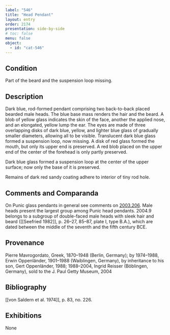 ```yaml
---
label: "546"
title: "Head Pendant"
layout: entry
order: 2174
presentation: side-by-side
# toc: false
menu: false
object:
  - id: "cat-546"
---
```


## Condition

Part of the beard and the suspension loop missing.

## Description

Dark blue, rod-formed pendant comprising two back-to-back placed bearded male heads. The blue base mass renders the hair and the beard. A blob of yellow glass indicates the skin of the face, another the applied nose, and an elongated, yellow lump the ear. The eyes are made of three overlapping disks of dark blue, yellow, and lighter blue glass of gradually smaller diameters, allowing all to be visible. Translucent dark blue glass formed a suspension loop, now missing. A disk of red glass formed the mouth, but only its upper end is preserved. A red blob placed on the upper end of the center of the forehead is only partly preserved.

Dark blue glass formed a suspension loop at the center of the upper surface; now only the base of it is preserved.

Remains of dark red sandy coating adhere to interior of tiny rod hole.

## Comments and Comparanda

On Punic glass pendants in general see comments on [2003.206](#cat). Male heads present the largest group among Punic head pendants. 2004.9 belongs to a subgroup of double-faced male heads with sleek hair and beard ([[Seefried 1982]], p. 26–27, 85–87, plate I, type B.A.), which are dated between the middle of the seventh and the fifth century BCE.

## Provenance

Pierre Mavrogordato, Greek, 1870–1948 (Berlin, Germany); by 1974–1988, Erwin Oppenländer, 1901–1988 (Waiblingen, Germany), by inheritance to his son, Gert Oppenländer, 1988; 1988–2004, Ingrid Reisser (Böblingen, Germany), sold to the J. Paul Getty Museum, 2004

## Bibliography

[[von Saldern et al. 1974]], p. 83, no. 226.

## Exhibitions

None